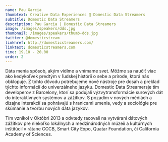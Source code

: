 ```yaml
---
name: Pau Garcia
thumbtext: Creative Data Experiences @ Domestic Data Streamers
subtitle: Domestic Data Streamers
description: Pau Garcia | Domestic Data Streamers
image: /images/speakers/dds.jpg
thumbnail: /images/speakers/thumb-dds.jpg
twitter: @domesticstream
linkhref: http://domesticstreamers.com/
linktext: domesticstreamers.com
time: 19.10 - 20.00
order: 2
---
```


Dáta menia spôsob, akým vidíme a vnímame svet. Môžme sa naučiť viac ako kedykoľvek predtým v ľudskej histórií o sebe a prírode, ktorá nás obklopuje. Z tohto dôvodu potrebujeme nové nástroje pre dosah a preklad týchto informácií do univerzálneho jazyku.
Domestic Data Streamersje tím developerov z Barcelony, ktorí sa podujali výzvytransformácie surových dát do interaktívnych systémov a zážitkov. S pozadím v nových médiách a dizajne interakcií sa pohrávajú s hranicami umenia, vedy a sociológie pre skúmanie a tvorbu nových dáta jazykov.

Tím vznikol v Októbri 2013 a odvtedy racovali na vytváraní dátových zážitkov pre niekoľko lokálnych a medzinárodných múzeií a kultúrnych inštitúcií v rátane CCCB, Smart City Expo, Quatar Foundation, či California Academy of Sciences.